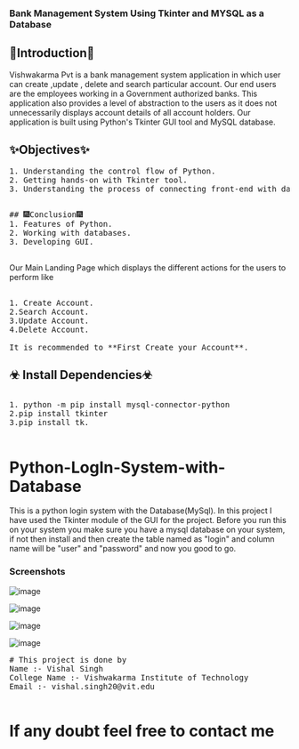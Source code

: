 ### Bank Management System Using Tkinter and MYSQL as a Database

## 🎇Introduction🎇
Vishwakarma Pvt is a bank management system application in which user can create ,update , delete and search particular account. Our end users are the employees working in a Government authorized banks. This application also provides a level of abstraction to the users as it does not unnecessarily displays account details of all account holders.
Our application is built using Python's Tkinter GUI tool and MySQL database.

## ✨Objectives✨

<pre>
1. Understanding the control flow of Python.
2. Getting hands-on with Tkinter tool.
3. Understanding the process of connecting front-end with databases.
</pre>

<pre>

## 🎆Conclusion🎆
1. Features of Python.
2. Working with databases.
3. Developing GUI.

</pre>

Our Main Landing Page which displays the different actions for the users to perform like

<pre>

1. Create Account.
2.Search Account.
3.Update Account.
4.Delete Account.

It is recommended to **First Create your Account**.
</pre>


## ☣ Install Dependencies☣

<pre>

1. python -m pip install mysql-connector-python
2.pip install tkinter
3.pip install tk.

</pre>


# Python-LogIn-System-with-Database
This is a python login system with the Database(MySql). In this project I have used the Tkinter module of the GUI for the project. Before you run this on your system you make sure you have a mysql database on your system, if not then install and then create the table named as "login" and column name will be "user" and "password" and now you good to go.

### Screenshots
![image](https://user-images.githubusercontent.com/90970004/219340440-8d5f6022-c5ed-4074-a749-197948054824.png)

![image](https://user-images.githubusercontent.com/90970004/219341038-c114cd37-62ff-4c44-988e-854702dcc2fa.png)

![image](https://user-images.githubusercontent.com/90970004/219340507-deb430e6-2e44-4fce-81d2-9448f72ddee8.png)

![image](https://user-images.githubusercontent.com/90970004/219340558-ede12866-cd3c-4253-9e0c-c41321619069.png)

<pre>
# This project is done by
Name :- Vishal Singh 
College Name :- Vishwakarma Institute of Technology
Email :- vishal.singh20@vit.edu

</pre>
# If any doubt feel free to contact me
